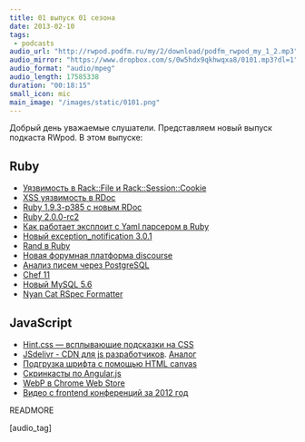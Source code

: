 ```yaml
---
title: 01 выпуск 01 сезона 
date: 2013-02-10
tags: 
 - podcasts
audio_url: "http://rwpod.podfm.ru/my/2/download/podfm_rwpod_my_1_2.mp3"
audio_mirror: "https://www.dropbox.com/s/0w5hdx9qkhwqxa8/0101.mp3?dl=1"
audio_format: "audio/mpeg"
audio_length: 17585338
duration: "00:18:15"
small_icon: mic
main_image: "/images/static/0101.png"
---
```


Добрый день уважаемые слушатели. Представляем новый выпуск подкаста RWpod. В этом выпуске:

## Ruby

 - [Уязвимость в Rack::File и Rack::Session::Cookie](http://rack.github.com/)
 - [XSS уязвимость в RDoc](http://blog.segment7.net/2013/02/06/rdoc-xss-vulnerability-cve-2013-0256-releases-3-9-5-3-12-1-4-0-0-rc-2)
 - [Ruby 1.9.3-p385 c новым RDoc](http://www.ruby-lang.org/en/news/2013/02/06/ruby-1-9-3-p385-is-released/)
 - [Ruby 2.0.0-rc2](http://www.ruby-lang.org/en/news/2013/02/08/ruby-2-0-0-rc2-is-released/)
 - [Как работает эксплоит с Yaml парсером в Ruby](http://rubysource.com/anatomy-of-an-exploit-an-in-depth-look-at-the-rails-yaml-vulnerability/)
 - [Новый exception_notification 3.0.1](https://github.com/smartinez87/exception_notification)
 - [Rand в Ruby](http://rbjl.net/67-ruby-and-random)
 - [Новая форумная платформа discourse](http://www.discourse.org/)
 - [Анализ писем через PostgreSQL](http://citusdata.com/blog/57-postgresql-full-text-search)
 - [Chef 11](http://docs.opscode.com/breaking_changes_chef_11.html)
 - [Новый MySQL 5.6](http://www.opennet.ru/opennews/art.shtml?num=36031)
 - [Nyan Cat RSpec Formatter](http://mattsears.com/articles/2011/11/16/nyan-cat-rspec-formatter)

## JavaScript 

 - [Hint.css — всплывающие подсказки на CSS](http://kushagragour.in/lab/hint/)
 - [JSdelivr - CDN для js разработчиков](http://www.jsdelivr.com/). [Аналог](http://cdnjs.com/)
 - [Подгрузка шрифта с помощью HTML canvas](http://rezoner.net/preloading-font-face-using-canvas,686)
 - [Скринкасты по Angular.js](http://egghead.io/)
 - [WebP в Chrome Web Store](https://developers.google.com/speed/webp/)
 - [Видео с frontend конференций за 2012 год](http://tohtml.it/post/36728117424/front-end-videos-2012)
 

READMORE

[audio_tag]